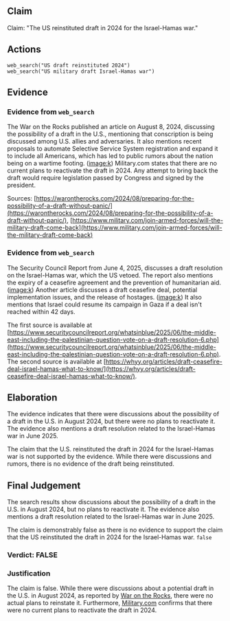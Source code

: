 ## Claim
Claim: "The US reinstituted draft in 2024 for the Israel-Hamas war."

## Actions
```
web_search("US draft reinstituted 2024")
web_search("US military draft Israel-Hamas war")
```

## Evidence
### Evidence from `web_search`
The War on the Rocks published an article on August 8, 2024, discussing the possibility of a draft in the U.S., mentioning that conscription is being discussed among U.S. allies and adversaries. It also mentions recent proposals to automate Selective Service System registration and expand it to include all Americans, which has led to public rumors about the nation being on a wartime footing. (<image:k>) Military.com states that there are no current plans to reactivate the draft in 2024. Any attempt to bring back the draft would require legislation passed by Congress and signed by the president.

Sources: [https://warontherocks.com/2024/08/preparing-for-the-possibility-of-a-draft-without-panic/](https://warontherocks.com/2024/08/preparing-for-the-possibility-of-a-draft-without-panic/), [https://www.military.com/join-armed-forces/will-the-military-draft-come-back](https://www.military.com/join-armed-forces/will-the-military-draft-come-back)


### Evidence from `web_search`
The Security Council Report from June 4, 2025, discusses a draft resolution on the Israel-Hamas war, which the US vetoed. The report also mentions the expiry of a ceasefire agreement and the prevention of humanitarian aid. (<image:k>) Another article discusses a draft ceasefire deal, potential implementation issues, and the release of hostages. (<image:k>) It also mentions that Israel could resume its campaign in Gaza if a deal isn't reached within 42 days.

The first source is available at [https://www.securitycouncilreport.org/whatsinblue/2025/06/the-middle-east-including-the-palestinian-question-vote-on-a-draft-resolution-6.php](https://www.securitycouncilreport.org/whatsinblue/2025/06/the-middle-east-including-the-palestinian-question-vote-on-a-draft-resolution-6.php). The second source is available at [https://whyy.org/articles/draft-ceasefire-deal-israel-hamas-what-to-know/](https://whyy.org/articles/draft-ceasefire-deal-israel-hamas-what-to-know/).


## Elaboration
The evidence indicates that there were discussions about the possibility of a draft in the U.S. in August 2024, but there were no plans to reactivate it. The evidence also mentions a draft resolution related to the Israel-Hamas war in June 2025.

The claim that the U.S. reinstituted the draft in 2024 for the Israel-Hamas war is not supported by the evidence. While there were discussions and rumors, there is no evidence of the draft being reinstituted.


## Final Judgement
The search results show discussions about the possibility of a draft in the U.S. in August 2024, but no plans to reactivate it. The evidence also mentions a draft resolution related to the Israel-Hamas war in June 2025.

The claim is demonstrably false as there is no evidence to support the claim that the US reinstituted the draft in 2024 for the Israel-Hamas war. `false`


### Verdict: FALSE

### Justification
The claim is false. While there were discussions about a potential draft in the U.S. in August 2024, as reported by [War on the Rocks](https://warontherocks.com/2024/08/preparing-for-the-possibility-of-a-draft-without-panic/), there were no actual plans to reinstate it. Furthermore, [Military.com](https://www.military.com/join-armed-forces/will-the-military-draft-come-back) confirms that there were no current plans to reactivate the draft in 2024.
